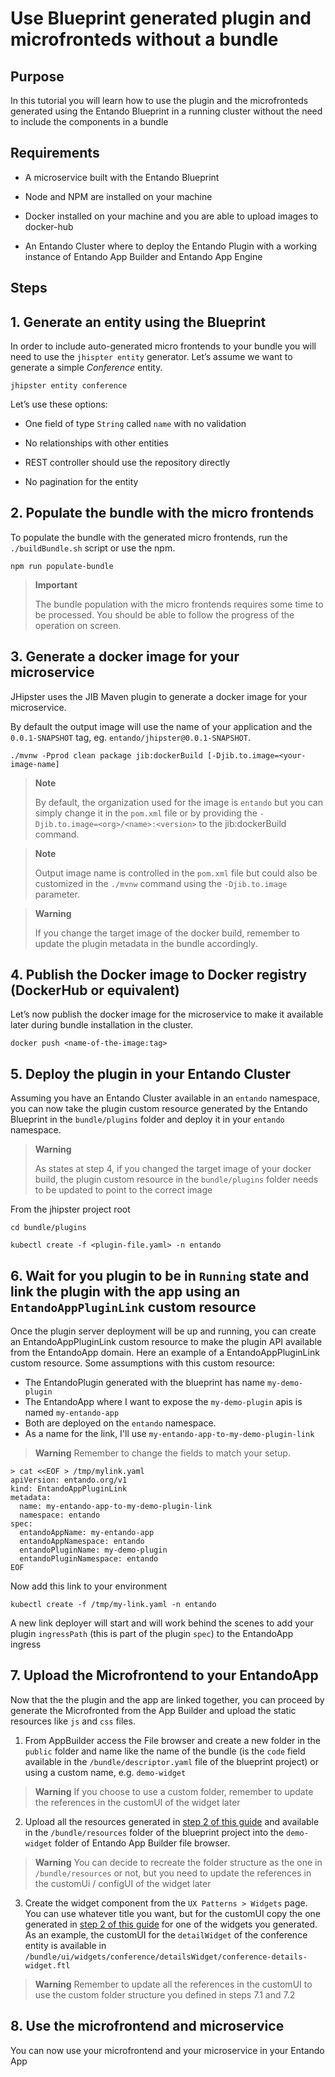 # Use Blueprint generated plugin and microfronteds without a bundle

## Purpose

In this tutorial you will learn how to use the plugin and the microfronteds generated using the Entando Blueprint
in a running cluster without the need to include the components in a bundle 

## Requirements

-   A microservice built with the Entando Blueprint

-   Node and NPM are installed on your machine

-   Docker installed on your machine and you are able to upload images
    to docker-hub

-   An Entando Cluster where to deploy the Entando Plugin with a working instance of Entando App Builder 
    and Entando App Engine

## Steps

## 1. Generate an entity using the Blueprint

In order to include auto-generated micro frontends to your bundle you
will need to use the `jhispter entity` generator. Let’s assume we want
to generate a simple *Conference* entity.

    jhipster entity conference

Let’s use these options:

-   One field of type `String` called `name` with no validation

-   No relationships with other entities

-   REST controller should use the repository directly

-   No pagination for the entity

## 2. Populate the bundle with the micro frontends
<span id="section2"></span>

To populate the bundle with the generated micro frontends, run the
`./buildBundle.sh` script or use the npm.

    npm run populate-bundle

> **Important**
>
> The bundle population with the micro frontends requires some time to
> be processed. You should be able to follow the progress of the
> operation on screen.

## 3. Generate a docker image for your microservice

JHipster uses the JIB Maven plugin to generate a docker image for your
microservice.

By default the output image will use the name of your application and
the `0.0.1-SNAPSHOT` tag, eg. `entando/jhipster@0.0.1-SNAPSHOT`.

    ./mvnw -Pprod clean package jib:dockerBuild [-Djib.to.image=<your-image-name]

> **Note**
>
> By default, the organization used for the image is `entando` but you
> can simply change it in the `pom.xml` file or by providing the
> `-Djib.to.image=<org>/<name>:<version>` to the jib:dockerBuild
> command.

> **Note**
>
> Output image name is controlled in the `pom.xml` file but could also
> be customized in the `./mvnw` command using the `-Djib.to.image`
> parameter.

> **Warning**
>
> If you change the target image of the docker build, remember to update
> the plugin metadata in the bundle accordingly.

## 4. Publish the Docker image to Docker registry (DockerHub or equivalent)

Let’s now publish the docker image for the microservice to make it
available later during bundle installation in the cluster.

    docker push <name-of-the-image:tag>
 
 ## 5. Deploy the plugin in your Entando Cluster
 
 Assuming you have an Entando Cluster available in an `entando` namespace, you can now take
 the plugin custom resource generated by the Entando Blueprint in the `bundle/plugins` folder and deploy it 
 in your `entando` namespace. 
 
> **Warning**
>
> As states at step 4, if you changed the target image of your docker build, the plugin custom resource
> in the `bundle/plugins` folder needs to be updated to point to the correct image 

From the jhipster project root

```$bash 
cd bundle/plugins

kubectl create -f <plugin-file.yaml> -n entando
```
 
 ## 6. Wait for you plugin to be in `Running` state and link the plugin with the app using an `EntandoAppPluginLink` custom resource

Once the plugin server deployment will be up and running, you can create an EntandoAppPluginLink custom resource
to make the plugin API available from the EntandoApp domain. 
Here an example of a EntandoAppPluginLink custom resource. Some assumptions with this custom resource:
- The EntandoPlugin generated with the blueprint has name `my-demo-plugin`
- The EntandoApp where I want to expose the `my-demo-plugin` apis is named `my-entando-app` 
- Both are deployed on the `entando` namespace. 
- As a name for the link, I'll use `my-entando-app-to-my-demo-plugin-link`

> **Warning**
> Remember to change the fields to match your setup.

```
> cat <<EOF > /tmp/mylink.yaml
apiVersion: entando.org/v1
kind: EntandoAppPluginLink
metadata:
  name: my-entando-app-to-my-demo-plugin-link
  namespace: entando 
spec:
  entandoAppName: my-entando-app
  entandoAppNamespace: entando
  entandoPluginName: my-demo-plugin
  entandoPluginNamespace: entando
EOF
```

Now add this link to your environment 
```
kubectl create -f /tmp/my-link.yaml -n entando
```

A new link deployer will start and will work behind the scenes to add your plugin `ingressPath` (this is part of the
plugin `spec`) to the EntandoApp ingress

## 7. Upload the Microfrontend to your EntandoApp

Now that the the plugin and the app are linked together, you can proceed by generate the Microfronted from the App Builder 
and upload the static resources like `js` and `css` files.

1. From AppBuilder access the File browser and create a new folder in the `public` folder and name like the name of the bundle (is the `code` field available
in the `/bundle/descriptor.yaml` file of the blueprint project) or using a custom name, e.g. `demo-widget`
> **Warning**
> If you choose to use a custom folder, remember to update the references in the customUI of the widget later 

2. Upload all the resources generated in <a href="#section2">step 2 of this guide</a> and available in the `/bundle/resources` folder 
of the blueprint project into the `demo-widget` folder of Entando App Builder file browser. 
> **Warning** 
> You can decide to recreate the folder structure as the one in `/bundle/resources` or not, but you need to update the
> references in the customUi / configUI of the widget later

3. Create the widget component from the `UX Patterns > Widgets` page. You can use whatever title you want, but for 
the customUI copy the one generated in <a href="#section2">step 2 of this guide</a> for one of the widgets you generated.
As an example, the customUI for the `detailWidget` of the conference entity is available in 
`/bundle/ui/widgets/conference/detailsWidget/conference-details-widget.ftl`

> **Warning**
> Remember to update all the references in the customUI to use the custom folder structure you defined in steps 7.1 and 7.2

## 8. Use the microfrontend and microservice

You can now use your microfrontend and your microservice in your Entando App
